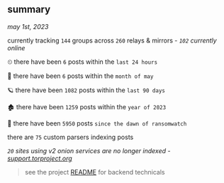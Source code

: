 
## summary
_may 1st, 2023_

currently tracking `144` groups across `260` relays & mirrors - _`102` currently online_

⏲ there have been `6` posts within the `last 24 hours`

🦈 there have been `6` posts within the `month of may`

🪐 there have been `1082` posts within the `last 90 days`

🏚 there have been `1259` posts within the `year of 2023`

🦕 there have been `5950` posts `since the dawn of ransomwatch`

there are `75` custom parsers indexing posts

_`20` sites using v2 onion services are no longer indexed - [support.torproject.org](https://support.torproject.org/onionservices/v2-deprecation/)_

> see the project [README](https://github.com/joshhighet/ransomwatch#ransomwatch--) for backend technicals
